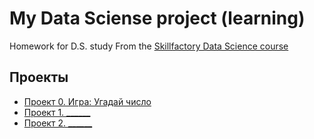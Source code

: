 # My Data Sciense project (learning)
Homework for D.S. study
From the [Skillfactory Data Science course](https://lms.skillfactory.ru/courses/course-v1:SkillFactory+DSPR-2.0+14JULY2021/course/)

## Проекты

* [Проект 0. Игра: Угадай число](https://github.com/Masyuk81/My_study_for_DS/tree/main/project_0)
* [Проект 1. ______](_____)
* [Проект 2. ______](_____)